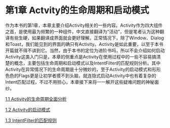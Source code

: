 # 第1章 Actvity的生命周期和启动模式

作为本书的第1章，本章主要介绍Activity相关的一些内容。Activity作为四大组件之首，是使用最为频繁的一种组件，中文直接翻译为“活动”，但是笔者认为这种翻译有些生硬，如果翻译成界面就会更好理解。正常情况下，除了Window、Dialog和Toast，我们能见到的界面的确只有Activity。Activity是如此重要，以至于本书开篇就不得不讲到它。当然，由于本书的定位为进阶书吗，所以不会介绍如何启动Activity这类入门只是，本章的侧重点是Activity在使用过程中的一些不容易搞清楚的概念，主要包括生命周期和启动模式以及IntentFilter的匹配规则分析。其中Activity在异常情况下的生命周期是十分微妙的，至于Activity的启动模式和形形色色的Flags更是让初学者摸不到头脑，就连隐式启动Activity中也有着复杂的Intent匹配过程，不过不用担心，本章接下来将一一解开这些疑难问题的神秘面纱。

[1.1 Activity的生命周期全面分析](Activity的生命周期全面分析.md)

[1.2 Activity的启动模式](Activity的启动模式.md)

[1.3 IntentFilter的匹配规则](IntentFilter的匹配规则.md)